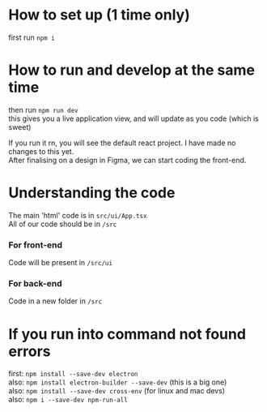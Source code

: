 # How to set up (1 time only)

first run `npm i`

# How to run and develop at the same time

then run `npm run dev`  
this gives you a live application view, and will update as you code (which is sweet)  

If you run it rn, you will see the default react project. I have made no changes to this yet.  
After finalising on a design in Figma, we can start coding the front-end.  

# Understanding the code

The main 'html' code is in `src/ui/App.tsx`  
All of our code should be in `/src`

### For front-end
Code will be present in `/src/ui`

### For back-end
Code in a new folder in `/src`


# If you run into command not found errors
first: `npm install --save-dev electron`  
also: `npm install electron-builder --save-dev` (this is a big one)  
also: `npm install --save-dev cross-env` (for linux and mac devs)  
also: `npm i --save-dev npm-run-all`
